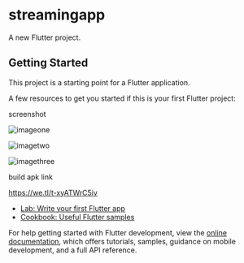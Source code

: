 # streamingapp

A new Flutter project.

## Getting Started

This project is a starting point for a Flutter application.

A few resources to get you started if this is your first Flutter project:


screenshot

![imageone](https://user-images.githubusercontent.com/31959794/185764306-fd028c3d-6aeb-4209-9cdc-30d1a538a9b8.PNG)


![imagetwo](https://user-images.githubusercontent.com/31959794/185764311-905639f6-43e6-4d5b-9586-41a8f406c547.PNG)


![imagethree](https://user-images.githubusercontent.com/31959794/185764315-28276a28-5950-478d-b992-7127bb525aa0.PNG)


build apk link

https://we.tl/t-xyATWrC5iv


- [Lab: Write your first Flutter app](https://docs.flutter.dev/get-started/codelab)
- [Cookbook: Useful Flutter samples](https://docs.flutter.dev/cookbook)

For help getting started with Flutter development, view the
[online documentation](https://docs.flutter.dev/), which offers tutorials,
samples, guidance on mobile development, and a full API reference.
